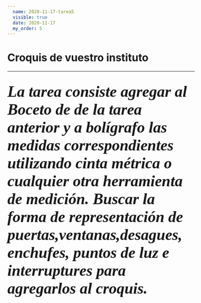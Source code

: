 ```yaml
---
  name: 2020-11-17-tarea5
  visible: true
  date: 2020-11-17
  my_order: 5
---
```


# Croquis de vuestro instituto
---
<span style="font-family:Papyrus; font-size:2em;
">
   *La tarea consiste agregar al Boceto de de la tarea anterior y a bolígrafo las medidas correspondientes utilizando cinta métrica o cualquier otra herramienta de medición. Buscar la forma de representación de **puertas,ventanas,desagues, enchufes, puntos de luz e interruptures** para agregarlos al croquis.*</span>
   ---
